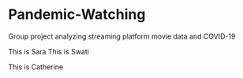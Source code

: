 # Pandemic-Watching
Group project analyzing streaming platform movie data and COVID-19 

This is Sara
This is Swati

This is Catherine